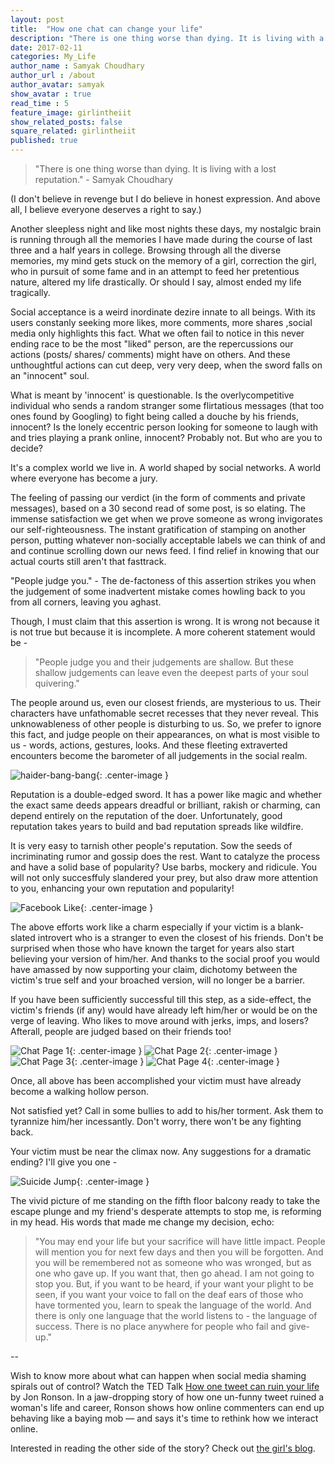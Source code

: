 ```yaml
---
layout: post
title:  "How one chat can change your life"
description: "There is one thing worse than dying. It is living with a lost reputation."
date: 2017-02-11
categories: My_Life
author_name : Samyak Choudhary
author_url : /about
author_avatar: samyak
show_avatar : true
read_time : 5
feature_image: girlintheiit
show_related_posts: false
square_related: girlintheiit
published: true
---
```


>"There is one thing worse than dying. It is living with a lost reputation." - Samyak Choudhary

(I don't believe in revenge but I do believe in honest expression. And above all, I believe everyone deserves a right to say.)

Another sleepless night and like most nights these days, my nostalgic brain is running through all the memories I have made during the course of last three and a half years in college. Browsing through all the diverse memories, my mind gets stuck on the memory of a girl, correction the girl, who in pursuit of some fame and in an attempt to feed her pretentious nature, altered my life drastically. Or should I say, almost ended my life tragically.

Social acceptance is a weird inordinate dezire innate to all beings. With its users constanly seeking more likes, more comments, more shares ,social media only highlights this fact. What we often fail to notice in this never ending race to be the most "liked" person, are the repercussions our actions (posts/ shares/ comments) might have on others. And these unthoughtful actions can cut deep, very very deep, when the sword falls on an "innocent" soul.

What is meant by 'innocent' is questionable. Is the overlycompetitive individual who sends a random stranger some flirtatious messages (that too ones found by Googling) to fight being called a douche by his friends, innocent? Is the lonely eccentric person looking for someone to laugh with and tries playing a prank online, innocent? Probably not. But who are you to decide?

It's a complex world we live in. A world shaped by social networks. A world where everyone has become a jury. 

The feeling of passing our verdict (in the form of comments and private messages), based on a 30 second read of some post, is so elating. The immense satisfaction we get when we prove someone as wrong invigorates our self-righteousness. The instant gratification of stamping on another person, putting whatever non-socially acceptable labels we can think of and and continue scrolling down our news feed. I find relief in knowing that our actual courts still aren't that fasttrack.

"People judge you." - The de-factoness of this assertion strikes you when the judgement of some inadvertent mistake comes howling back to you from all corners, leaving you aghast. 

Though, I must claim that this assertion is wrong. It is wrong not because it is not true but because it is incomplete. A more coherent statement would be - 

>"People judge you and their judgements are shallow. But these shallow judgements can leave even the deepest parts of your soul quivering."

The people around us, even our closest friends, are mysterious to us. Their characters have unfathomable secret recesses that they never reveal. This unknowableness of other people is disturbing to us. So, we prefer to ignore this fact, and judge people on their appearances, on what is most visible to us - words, actions, gestures, looks. And these fleeting extraverted encounters become the barometer of all judgements in the social realm.

![haider-bang-bang](http://samyakchoudhary.com/img/haider-bang-bang-facebook.jpg){: .center-image }

Reputation is a double-edged sword. It has a power like magic and whether the exact same deeds appears dreadful or brilliant, rakish or charming, can depend entirely on the reputation of the doer. Unfortunately, good reputation takes years to build and bad reputation spreads like wildfire.

It is very easy to tarnish other people's reputation. Sow the seeds of incriminating rumor and gossip does the rest. Want to catalyze the process and have a solid base of popularity? Use barbs, mockery and ridicule. You will not only succesffuly slandered your prey, but also draw more attention to you, enhancing your own reputation and popularity!

![Facebook Like](http://samyakchoudhary.com/img/like-facebook-hand.jpg){: .center-image }

The above efforts work like a charm especially if your victim is a blank-slated introvert who is a stranger to even the closest of his friends. Don't be surprised when those who have known the target for years also start believing your version of him/her. And thanks to the social proof you would have amassed by now supporting your claim, dichotomy between the victim's true self and your broached version, will no longer be a barrier.

If you have been sufficiently successful till this step, as a side-effect, the victim's friends (if any) would have already left him/her or would be on the verge of leaving. Who likes to move around with jerks, imps, and losers? Afterall, people are judged based on their friends too!

![Chat Page 1](http://samyakchoudhary.com/img/chat-pg-1.png){: .center-image }
![Chat Page 2](http://samyakchoudhary.com/img/chat-pg-2.png){: .center-image }
![Chat Page 3](http://samyakchoudhary.com/img/chat-pg-3.png){: .center-image }
![Chat Page 4](http://samyakchoudhary.com/img/chat-pg-4.png){: .center-image }

Once, all above has been accomplished your victim must have already become a walking hollow person. 

Not satisfied yet? Call in some bullies to add to his/her torment. Ask them to tyrannize him/her incessantly. Don't worry, there won't be any fighting back.

Your victim must be near the climax now. Any suggestions for a dramatic ending? I'll give you one - 

![Suicide Jump](http://samyakchoudhary.com/img/suicide-jump.jpg){: .center-image }

The vivid picture of me standing on the fifth floor balcony ready to take the escape plunge and my friend's desperate attempts to stop me, is reforming in my head. His words that made me change my decision, echo:

>"You may end your life but your sacrifice will have little impact. People will mention you for next few days and then you will be forgotten. And you will be remembered not as someone who was wronged, but as one who gave up. If you want that, then go ahead. I am not going to stop you. But, if you want to be heard, if your want your plight to be seen, if you want your voice to fall on the deaf ears of those who have tormented you, learn to speak the language of the world. And there is only one language that the world listens to - the language of success. There is no place anywhere for people who fail and give-up."

--

Wish to know more about what can happen when social media shaming spirals out of control? Watch the TED Talk [How one tweet can ruin your life](https://www.youtube.com/watch?v=wAIP6fI0NAI) by Jon Ronson. In a jaw-dropping story of how one un-funny tweet ruined a woman's life and career, Ronson shows how online commenters can end up behaving like a baying mob — and says it's time to rethink how we interact online. 

Interested in reading the other side of the story? Check out [the girl's blog](http://girlintheiit.blogspot.in/2014/06/from-who-to-hey.html).

